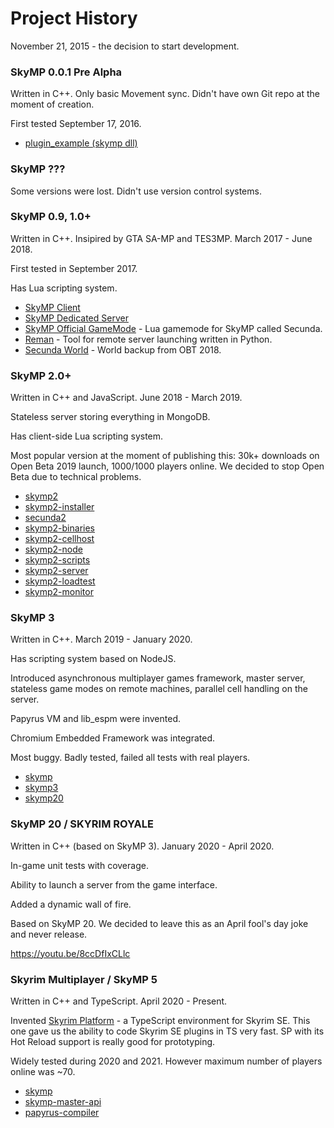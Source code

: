 # Project History

November 21, 2015 - the decision to start development.

### SkyMP 0.0.1 Pre Alpha

Written in C++. Only basic Movement sync. Didn't have own Git repo at the moment of creation.

First tested September 17, 2016.

- [plugin_example (skymp dll)](https://github.com/Pospelove/plugin_example-skymp-dll)

### SkyMP ???

Some versions were lost. Didn't use version control systems.

### SkyMP 0.9, 1.0+

Written in C++. Insipired by GTA SA-MP and TES3MP. March 2017 - June 2018.

First tested in September 2017.

Has Lua scripting system.

- [SkyMP Client](https://bitbucket.org/skymp_team/skymp-client)
- [SkyMP Dedicated Server](https://bitbucket.org/skymp_team/skymp-dedicated-server)
- [SkyMP Official GameMode](https://bitbucket.org/skymp_team/skymp-official-gamemode) - Lua gamemode for SkyMP called Secunda.
- [Reman](https://bitbucket.org/skymp_team/reman) - Tool for remote server launching written in Python.
- [Secunda World](https://bitbucket.org/skymp_team/secunda-world) - World backup from OBT 2018.

### SkyMP 2.0+

Written in C++ and JavaScript. June 2018 - March 2019.

Stateless server storing everything in MongoDB.

Has client-side Lua scripting system.

Most popular version at the moment of publishing this: 30k+ downloads on Open Beta 2019 launch, 1000/1000 players online. We decided to stop Open Beta due to technical problems.

- [skymp2](https://gitlab.com/pospelov/skymp2)
- [skymp2-installer](https://gitlab.com/pospelov/skymp2-installer)
- [secunda2](https://gitlab.com/pospelov/secunda2)
- [skymp2-binaries](https://gitlab.com/pospelov/skymp2-binaries)
- [skymp2-cellhost](https://gitlab.com/pospelov/skymp2-cellhost)
- [skymp2-node](https://gitlab.com/pospelov/skymp2-node)
- [skymp2-scripts](https://gitlab.com/pospelov/skymp2-scripts)
- [skymp2-server](https://gitlab.com/pospelov/skymp2-server)
- [skymp2-loadtest](https://gitlab.com/pospelov/skymp2-loadtest)
- [skymp2-monitor](https://gitlab.com/pospelov/skymp2-monitor)

### SkyMP 3

Written in C++. March 2019 - January 2020.

Has scripting system based on NodeJS.

Introduced asynchronous multiplayer games framework, master server, stateless game modes on remote machines, parallel cell handling on the server.

Papyrus VM and lib_espm were invented.

Chromium Embedded Framework was integrated.

Most buggy. Badly tested, failed all tests with real players.

- [skymp](https://gitlab.com/pospelov/skymp)
- [skymp3](https://gitlab.com/pospelov/skymp3)
- [skymp20](https://gitlab.com/pospelov/skymp20)

### SkyMP 20 / SKYRIM ROYALE

Written in C++ (based on SkyMP 3). January 2020 - April 2020.

In-game unit tests with coverage.

Ability to launch a server from the game interface.

Added a dynamic wall of fire.

Based on SkyMP 20. We decided to leave this as an April fool's day joke and never release.

https://youtu.be/8ccDfIxCLlc

### Skyrim Multiplayer / SkyMP 5

Written in C++ and TypeScript. April 2020 - Present.

Invented [Skyrim Platform](https://github.com/skyrim-multiplayer/skymp/tree/main/skyrim-platform) - a TypeScript environment for Skyrim SE. This one gave us the ability to code Skyrim SE plugins in TS very fast. SP with its Hot Reload support is really good for prototyping.

Widely tested during 2020 and 2021. However maximum number of players online was ~70.

- [skymp](https://github.com/skyrim-multiplayer/skymp)
- [skymp-master-api](https://github.com/skyrim-multiplayer/skymp-master-api)
- [papyrus-compiler](https://github.com/skyrim-multiplayer/papyrus-compiler)
